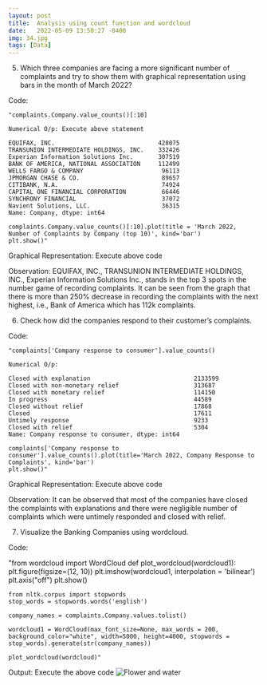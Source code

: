```yaml
---
layout: post
title:  Analysis using count function and wordcloud
date:   2022-05-09 13:50:27 -0400
img: 34.jpg
tags: [Data]
---
```

5.	Which three companies are facing a more significant number of complaints and try to show them with graphical representation using bars in the month of March 2022?

Code: 

    "complaints.Company.value_counts()[:10]

    Numerical O/p: Execute above statement

    EQUIFAX, INC.                             428075
    TRANSUNION INTERMEDIATE HOLDINGS, INC.    332426
    Experian Information Solutions Inc.       307519
    BANK OF AMERICA, NATIONAL ASSOCIATION     112499
    WELLS FARGO & COMPANY                      96113
    JPMORGAN CHASE & CO.                       89657
    CITIBANK, N.A.                             74924
    CAPITAL ONE FINANCIAL CORPORATION          66446
    SYNCHRONY FINANCIAL                        37072
    Navient Solutions, LLC.                    36315
    Name: Company, dtype: int64

    complaints.Company.value_counts()[:10].plot(title = 'March 2022, Number of Complaints by Company (top 10)', kind='bar')
    plt.show()"

Graphical Representation: Execute above code

Observation: EQUIFAX, INC., TRANSUNION INTERMEDIATE HOLDINGS, INC., Experian Information Solutions Inc., stands in the top 3 spots in the number game of recording complaints. It can be seen from the graph that there is more than 250% decrease in recording the complaints with the next highest, i.e., Bank of America which has 112k complaints.  

6.	Check how did the companies respond to their customer’s complaints.

Code: 

    "complaints['Company response to consumer'].value_counts()

    Numerical O/p: 

    Closed with explanation                             2133599
    Closed with non-monetary relief                     313687
    Closed with monetary relief                         114150
    In progress                                         44589
    Closed without relief                               17868
    Closed                                              17611
    Untimely response                                   9233
    Closed with relief                                  5304
    Name: Company response to consumer, dtype: int64

    complaints['Company response to consumer'].value_counts().plot(title='March 2022, Company Response to Complaints', kind='bar')
    plt.show()"

Graphical Representation: Execute above code

Observation: It can be observed that most of the companies have closed the complaints with explanations and there were negligible number of complaints which were untimely responded and closed with relief.

7.	Visualize the Banking Companies using wordcloud.

Code: 

"from wordcloud import WordCloud
def plot_wordcloud(wordcloud1):
    plt.figure(figsize=(12, 10))
    plt.imshow(wordcloud1, interpolation = 'bilinear')
    plt.axis("off")
    plt.show()

    from nltk.corpus import stopwords
    stop_words = stopwords.words('english')

    company_names = complaints.Company.values.tolist()

    wordcloud1 = WordCloud(max_font_size=None, max_words = 200, background_color="white", width=5000, height=4000, stopwords = stop_words).generate(str(company_names))

    plot_wordcloud(wordcloud)"

Output: Execute the above code
![Flower and water]({{site.baseurl}}/images/pages/28.png)